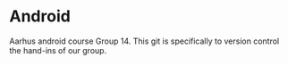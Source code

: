 # Android
Aarhus android course
Group 14. This git is specifically to version control the hand-ins of our group.
